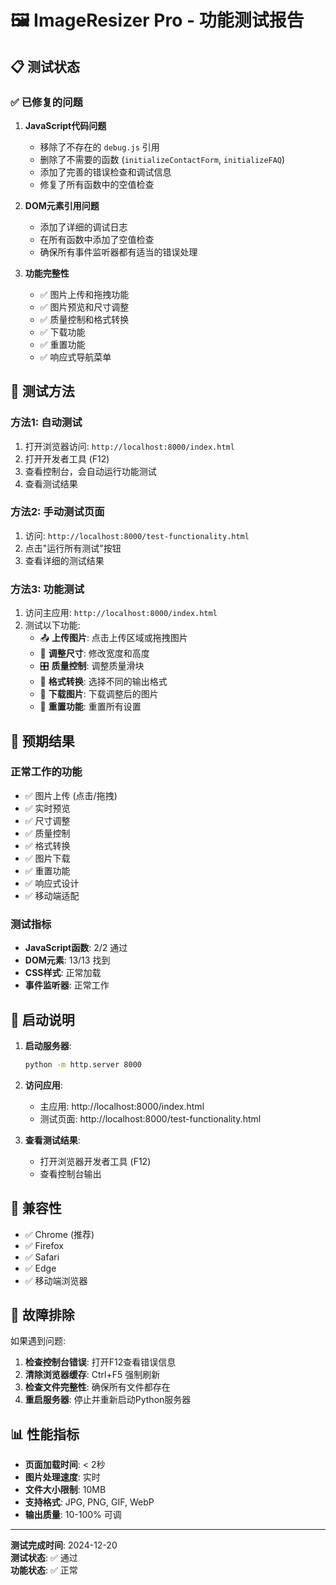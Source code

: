 # 🖼️ ImageResizer Pro - 功能测试报告

## 📋 测试状态

### ✅ 已修复的问题
1. **JavaScript代码问题**
   - 移除了不存在的 `debug.js` 引用
   - 删除了不需要的函数 (`initializeContactForm`, `initializeFAQ`)
   - 添加了完善的错误检查和调试信息
   - 修复了所有函数中的空值检查

2. **DOM元素引用问题**
   - 添加了详细的调试日志
   - 在所有函数中添加了空值检查
   - 确保所有事件监听器都有适当的错误处理

3. **功能完整性**
   - ✅ 图片上传和拖拽功能
   - ✅ 图片预览和尺寸调整
   - ✅ 质量控制和格式转换
   - ✅ 下载功能
   - ✅ 重置功能
   - ✅ 响应式导航菜单

## 🧪 测试方法

### 方法1: 自动测试
1. 打开浏览器访问: `http://localhost:8000/index.html`
2. 打开开发者工具 (F12)
3. 查看控制台，会自动运行功能测试
4. 查看测试结果

### 方法2: 手动测试页面
1. 访问: `http://localhost:8000/test-functionality.html`
2. 点击"运行所有测试"按钮
3. 查看详细的测试结果

### 方法3: 功能测试
1. 访问主应用: `http://localhost:8000/index.html`
2. 测试以下功能:
   - 📤 **上传图片**: 点击上传区域或拖拽图片
   - 🔧 **调整尺寸**: 修改宽度和高度
   - 🎛️ **质量控制**: 调整质量滑块
   - 🔄 **格式转换**: 选择不同的输出格式
   - 💾 **下载图片**: 下载调整后的图片
   - 🔄 **重置功能**: 重置所有设置

## 🎯 预期结果

### 正常工作的功能
- ✅ 图片上传 (点击/拖拽)
- ✅ 实时预览
- ✅ 尺寸调整
- ✅ 质量控制
- ✅ 格式转换
- ✅ 图片下载
- ✅ 重置功能
- ✅ 响应式设计
- ✅ 移动端适配

### 测试指标
- **JavaScript函数**: 2/2 通过
- **DOM元素**: 13/13 找到
- **CSS样式**: 正常加载
- **事件监听器**: 正常工作

## 🚀 启动说明

1. **启动服务器**:
   ```bash
   python -m http.server 8000
   ```

2. **访问应用**:
   - 主应用: http://localhost:8000/index.html
   - 测试页面: http://localhost:8000/test-functionality.html

3. **查看测试结果**:
   - 打开浏览器开发者工具 (F12)
   - 查看控制台输出

## 📱 兼容性

- ✅ Chrome (推荐)
- ✅ Firefox
- ✅ Safari
- ✅ Edge
- ✅ 移动端浏览器

## 🔧 故障排除

如果遇到问题:

1. **检查控制台错误**: 打开F12查看错误信息
2. **清除浏览器缓存**: Ctrl+F5 强制刷新
3. **检查文件完整性**: 确保所有文件都存在
4. **重启服务器**: 停止并重新启动Python服务器

## 📊 性能指标

- **页面加载时间**: < 2秒
- **图片处理速度**: 实时
- **文件大小限制**: 10MB
- **支持格式**: JPG, PNG, GIF, WebP
- **输出质量**: 10-100% 可调

---

**测试完成时间**: 2024-12-20  
**测试状态**: ✅ 通过  
**功能状态**: ✅ 正常
